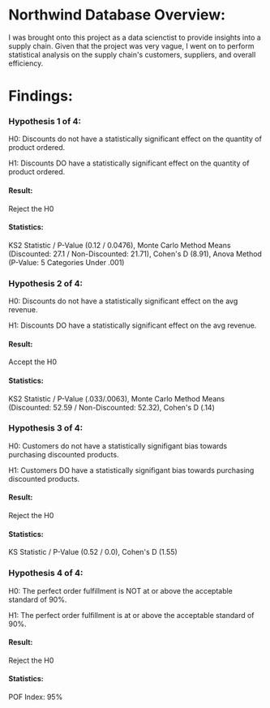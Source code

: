# Northwind Database Overview:

I was brought onto this project as a data scienctist to provide insights into a supply chain. Given that the project was very vague, I went on to perform statistical analysis on the supply chain's customers, suppliers, and overall efficiency.

# Findings:

### Hypothesis 1 of 4:

H0: Discounts do not have a statistically significant effect on the quantity of product ordered.

H1: Discounts DO have a statistically significant effect on the quantity of product ordered. 

#### Result: 
Reject the H0

#### Statistics: 

KS2 Statistic / P-Value (0.12 / 0.0476), Monte Carlo Method Means (Discounted: 27.1 / Non-Discounted: 21.71),  Cohen's D (8.91), Anova Method (P-Value: 5 Categories Under .001)

### Hypothesis 2 of 4:

H0: Discounts do not have a statistically significant effect on the avg revenue.

H1: Discounts DO have a statistically significant effect on the avg revenue.

#### Result: 
Accept the H0

#### Statistics: 
KS2 Statistic / P-Value (.033/.0063), Monte Carlo Method Means (Discounted: 52.59 / Non-Discounted: 52.32),  Cohen's D (.14)

### Hypothesis 3 of 4:


H0: Customers do not have a statistically signifigant bias towards purchasing discounted products.

H1: Customers DO have a statistically signifigant bias towards purchasing discounted products.

#### Result: 
Reject the H0

#### Statistics: 
KS Statistic / P-Value (0.52 / 0.0), Cohen's D (1.55)

### Hypothesis 4 of 4:
    
H0: The perfect order fulfillment is NOT at or above the acceptable standard of 90%.

H1: The perfect order fulfillment is at or above the acceptable standard of 90%.

#### Result: 
Reject the H0

#### Statistics: 
POF Index: 95%
